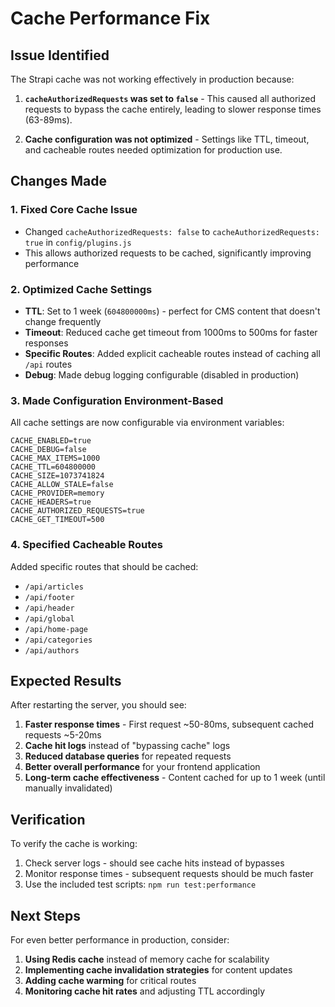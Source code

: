 # Cache Performance Fix

## Issue Identified
The Strapi cache was not working effectively in production because:

1. **`cacheAuthorizedRequests` was set to `false`** - This caused all authorized requests to bypass the cache entirely, leading to slower response times (63-89ms).

2. **Cache configuration was not optimized** - Settings like TTL, timeout, and cacheable routes needed optimization for production use.

## Changes Made

### 1. Fixed Core Cache Issue
- Changed `cacheAuthorizedRequests: false` to `cacheAuthorizedRequests: true` in `config/plugins.js`
- This allows authorized requests to be cached, significantly improving performance

### 2. Optimized Cache Settings
- **TTL**: Set to 1 week (`604800000ms`) - perfect for CMS content that doesn't change frequently
- **Timeout**: Reduced cache get timeout from 1000ms to 500ms for faster responses
- **Specific Routes**: Added explicit cacheable routes instead of caching all `/api` routes
- **Debug**: Made debug logging configurable (disabled in production)

### 3. Made Configuration Environment-Based
All cache settings are now configurable via environment variables:

```env
CACHE_ENABLED=true
CACHE_DEBUG=false
CACHE_MAX_ITEMS=1000
CACHE_TTL=604800000
CACHE_SIZE=1073741824
CACHE_ALLOW_STALE=false
CACHE_PROVIDER=memory
CACHE_HEADERS=true
CACHE_AUTHORIZED_REQUESTS=true
CACHE_GET_TIMEOUT=500
```

### 4. Specified Cacheable Routes
Added specific routes that should be cached:
- `/api/articles`
- `/api/footer`
- `/api/header`
- `/api/global`
- `/api/home-page`
- `/api/categories`
- `/api/authors`

## Expected Results

After restarting the server, you should see:
1. **Faster response times** - First request ~50-80ms, subsequent cached requests ~5-20ms
2. **Cache hit logs** instead of "bypassing cache" logs
3. **Reduced database queries** for repeated requests
4. **Better overall performance** for your frontend application
5. **Long-term cache effectiveness** - Content cached for up to 1 week (until manually invalidated)

## Verification

To verify the cache is working:
1. Check server logs - should see cache hits instead of bypasses
2. Monitor response times - subsequent requests should be much faster
3. Use the included test scripts: `npm run test:performance`

## Next Steps

For even better performance in production, consider:
1. **Using Redis cache** instead of memory cache for scalability
2. **Implementing cache invalidation strategies** for content updates
3. **Adding cache warming** for critical routes
4. **Monitoring cache hit rates** and adjusting TTL accordingly 